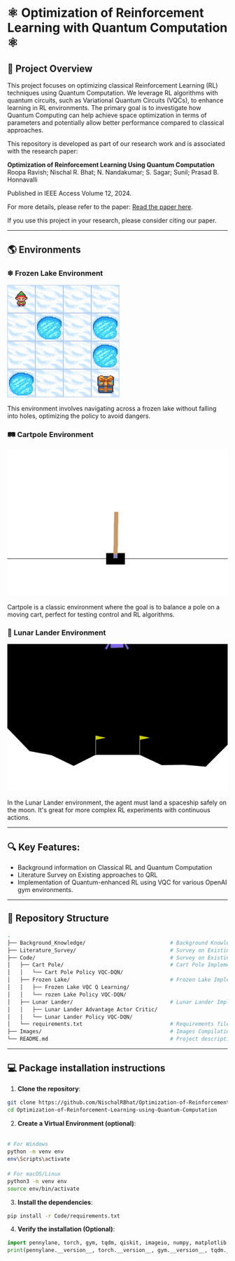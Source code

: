 # ⚛ Optimization of Reinforcement Learning with Quantum Computation ⚛

## 📖 Project Overview

This project focuses on optimizing classical Reinforcement Learning (RL) techniques using Quantum Computation. We leverage RL algorithms with quantum circuits, such as Variational Quantum Circuits (VQCs), to enhance learning in RL environments. The primary goal is to investigate how Quantum Computing can help achieve space optimization in terms of parameters and potentially allow better performance compared to classical approaches.

This repository is developed as part of our research work and is associated with the research paper:  

**Optimization of Reinforcement Learning Using Quantum Computation**  
Roopa Ravish; Nischal R. Bhat; N. Nandakumar; S. Sagar; Sunil; Prasad B. Honnavalli

Published in IEEE Access Volume 12, 2024.

For more details, please refer to the paper: [Read the paper here](https://ieeexplore.ieee.org/document/10767681).

If you use this project in your research, please consider citing our paper.

---

## 🌎 Environments

### ❄ Frozen Lake Environment
![Frozen Lake](./Images/frozen_lake.gif)

This environment involves navigating across a frozen lake without falling into holes, optimizing the policy to avoid dangers.

### 🛤 Cartpole Environment
![Cartpole](./Images/cart_pole.gif)

Cartpole is a classic environment where the goal is to balance a pole on a moving cart, perfect for testing control and RL algorithms.

### 🚀 Lunar Lander Environment
![Lunar Lander](./Images/lunar_lander.gif)

In the Lunar Lander environment, the agent must land a spaceship safely on the moon. It's great for more complex RL experiments with continuous actions.

---

## 🔍 Key Features:
- Background information on Classical RL and Quantum Computation
- Literature Survey on Existing approaches to QRL
- Implementation of Quantum-enhanced RL using VQC for various OpenAI gym environments.

---

## 📁 Repository Structure

```bash
.
├── Background_Knowledge/                           # Background Knowledge on Topics
├── Literature_Survey/                              # Survey on Existing Literature
├── Code/                                           # Survey on Existing Literature
│   ├── Cart Pole/                                  # Cart Pole Implementation Directory
│   │   └── Cart Pole Policy VQC-DQN/
│   ├── Frozen Lake/                                # Frozen Lake Implementation Directory
│   │   ├── Frozen Lake VQC Q Learning/
│   │   └── rozen Lake Policy VQC-DQN/
│   ├── Lunar Lander/                               # Lunar Lander Implementation Directory
│   │   ├── Lunar Lander Advantage Actor Critic/
│   │   └── Lunar Lander Policy VQC-DQN/
│   └── requirements.txt                            # Requirements file
├── Images/                                         # Images Compilation          
└── README.md                                       # Project description and instructions

```

---

## 💻 Package installation instructions

1. **Clone the repository**:

```bash
git clone https://github.com/NischalRBhat/Optimization-of-Reinforcement-Learning-using-Quantum-Computation.git
cd Optimization-of-Reinforcement-Learning-using-Quantum-Computation
```

2. **Create a Virtual Environment (optional)**:

```bash

# For Windows
python -m venv env
env\Scripts\activate

# For macOS/Linux
python3 -m venv env
source env/bin/activate
```

3. **Install the dependencies**:

```bash
pip install -r Code/requirements.txt
```

4. **Verify the installation (Optional)**:

```python
import pennylane, torch, gym, tqdm, qiskit, imageio, numpy, matplotlib
print(pennylane.__version__, torch.__version__, gym.__version__, tqdm.__version__, qiskit.__version__,imageio.__version__, numpy.__version__, matplotlib.__version__)
```
